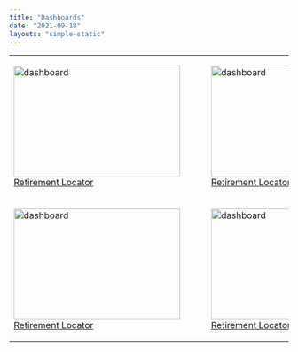 ```yaml
---
title: "Dashboards"
date: "2021-09-18"
layouts: "simple-static"
---
```


<table>
<tr>
<figure>
<td><a href = "https://rob-wiederstein.shinyapps.io/retirement-dashboard/"><img src="/images/dashboard/retirement_dashboard1.png" alt = "dashboard" width="300" height = "200"></a> 
<figcaption>
<a href="https://rob-wiederstein.shinyapps.io/retirement-dashboard/">Retirement Locator</a> </figcaption>
</figure>
</td>
<td>
<figure>
<a href = "https://rob-wiederstein.shinyapps.io/retirement-dashboard/"><img src="/images/dashboard/retirement_dashboard1.png" alt = "dashboard" width="300" height = "200"></a> 
<figcaption>
<a href="https://rob-wiederstein.shinyapps.io/retirement-dashboard/">Retirement Locator</a> </figcaption>
</figure>
</td>
</tr>
<tr>
<figure>
<td><a href = "https://rob-wiederstein.shinyapps.io/retirement-dashboard/"><img src="/images/dashboard/retirement_dashboard1.png" alt = "dashboard" width="300" height = "200"></a> 
<figcaption>
<a href="https://rob-wiederstein.shinyapps.io/retirement-dashboard/">Retirement Locator</a> </figcaption>
</figure>
</td>
<td>
<figure>
<a href = "https://rob-wiederstein.shinyapps.io/retirement-dashboard/"><img src="/images/dashboard/retirement_dashboard1.png" alt = "dashboard" width="300" height = "200"></a> 
<figcaption>
<a href="https://rob-wiederstein.shinyapps.io/retirement-dashboard/">Retirement Locator</a> </figcaption>
</figure>
</td>
</tr>
</table>

